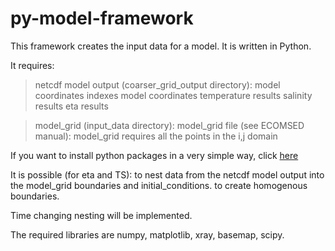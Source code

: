 # py-model-framework 
This framework creates the input data for a model.
It is written in Python.

It requires:
  >netcdf model output (coarser\_grid\_output directory):
      model coordinates indexes
      model coordinates
      temperature results
      salinity results
      eta results

  >model\_grid (input\_data directory):
      model\_grid file (see ECOMSED manual):
        model_grid requires all the points in the i,j domain 

If you want to install python packages in a very simple way, click [here](docs/python_install.md)

It is possible (for eta and TS):
  to nest data from the netcdf model output into the model\_grid boundaries and initial\_conditions.
  to create homogenous boundaries.

Time changing nesting will be implemented. 

The required libraries are numpy, matplotlib, xray, basemap, scipy. 


